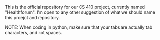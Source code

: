 This is the official repository for our CS 410 project, currently named "Healthforum". I'm open to any other suggestion of what we should name this proejct and repository.

NOTE: When coding in python, make sure that your tabs are actually tab characters, and not spaces.
